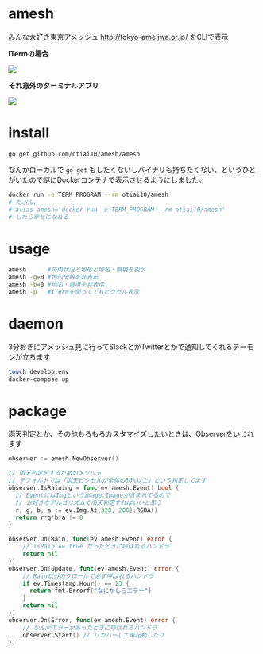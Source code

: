 amesh
==========

みんな大好き東京アメッシュ http://tokyo-ame.jwa.or.jp/
をCLIで表示

**iTermの場合**

![](https://user-images.githubusercontent.com/931554/39689648-8e8520b4-5212-11e8-87e2-b0bad05f530c.png)

**それ意外のターミナルアプリ**

![](https://cloud.githubusercontent.com/assets/931554/11038037/5940e5be-8744-11e5-94d9-4b0bc7b2f55f.png)

# install

```
go get github.com/otiai10/amesh/amesh
```

なんかローカルで `go get` もしたくないしバイナリも持ちたくない、というひとがいたので謎にDockerコンテナで表示させるようにしました。

```sh
docker run -e TERM_PROGRAM --rm otiai10/amesh
# たぶん、
# alias amesh='docker run -e TERM_PROGRAM --rm otiai10/amesh'
# したら幸せになれる
```

# usage

```sh
amesh      #降雨状況と地形と地名・県境を表示
amesh -g=0 #地形情報を非表示
amesh -b=0 #地名・県境を非表示
amesh -p   #iTermを使っててもピクセル表示
```

# daemon

3分おきにアメッシュ見に行ってSlackとかTwitterとかで通知してくれるデーモンが立ちます

```sh
touch develop.env
docker-compose up
```

# package

雨天判定とか、その他もろもろカスタマイズしたいときは、Observerをいじれます

```go
observer := amesh.NewObserver()

// 雨天判定をするためのメソッド
// デフォルトでは「雨天ピクセルが全体の30%以上」という判定してます
observer.IsRaining = func(ev amesh.Event) bool {
  // EventにはImgというimage.Imageが含まれてるので
  // お好きなアルゴリズムで雨天判定すればいいと思う
  r, g, b, a := ev.Img.At(320, 200).RGBA()
  return r*g*b*a != 0
}

observer.On(Rain, func(ev amesh.Event) error {
    // IsRain == true だったときに呼ばれるハンドラ
    return nil
})
observer.On(Update, func(ev amesh.Event) error {
    // Rain以外のクロールで必ず呼ばれるハンドラ
    if ev.Timestamp.Hour() == 23 {
      return fmt.Errorf("なにかしらエラー")
    }
    return nil
})
observer.On(Error, func(ev amesh.Event) error {
    // なんかエラーがあったときに呼ばれるハンドラ
    observer.Start() // リカバーして再起動したり
})

```
